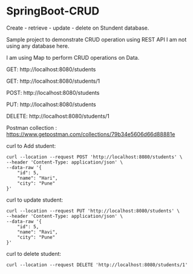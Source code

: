 # SpringBoot-CRUD
Create - retrieve - update - delete on Stundent database.

Sample project to demonstrate CRUD operation using REST API
I am not using any database here.

I am using Map to perform CRUD operations on Data.

GET: http://localhost:8080/students

GET: http://localhost:8080/students/1

POST: http://localhost:8080/students

PUT: http://localhost:8080/students

DELETE: http://localhost:8080/students/1

Postman collection : https://www.getpostman.com/collections/79b34e5606d66d88881e

curl to Add student:

    curl --location --request POST 'http://localhost:8080/students' \
    --header 'Content-Type: application/json' \
    --data-raw '{
        "id": 5,
        "name": "Hari",
        "city": "Pune"
    }'

curl to update student:

    curl --location --request PUT 'http://localhost:8080/students' \
    --header 'Content-Type: application/json' \
    --data-raw '{
        "id": 5,
        "name": "Ravi",
        "city": "Pune"
    }'
    
curl to delete student:

    curl --location --request DELETE 'http://localhost:8080/students/1'
    
 
